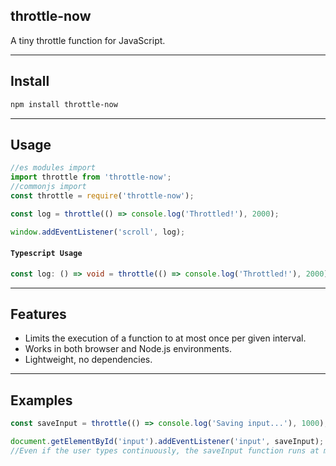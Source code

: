 ## throttle-now

A tiny throttle function for JavaScript.

---

## Install

```bash
npm install throttle-now
```

---

## Usage

```javascript
//es modules import
import throttle from 'throttle-now';
//commonjs import
const throttle = require('throttle-now');

const log = throttle(() => console.log('Throttled!'), 2000);

window.addEventListener('scroll', log);
```

#### `Typescript Usage`
```typescript
const log: () => void = throttle(() => console.log('Throttled!'), 2000);
```

---

## Features
- Limits the execution of a function to at most once per given interval.
- Works in both browser and Node.js environments.
- Lightweight, no dependencies.
---

## Examples
```javascript
const saveInput = throttle(() => console.log('Saving input...'), 1000);

document.getElementById('input').addEventListener('input', saveInput);
//Even if the user types continuously, the saveInput function runs at most once per second.
```